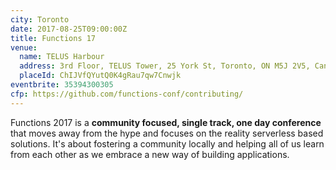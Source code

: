```yaml
---
city: Toronto
date: 2017-08-25T09:00:00Z
title: Functions 17
venue:
  name: TELUS Harbour
  address: 3rd Floor, TELUS Tower, 25 York St, Toronto, ON M5J 2V5, Canada
  placeId: ChIJVfQYutQ0K4gRau7qw7Cnwjk
eventbrite: 35394300305
cfp: https://github.com/functions-conf/contributing/
---
```


Functions 2017 is a **community focused, single track, one day conference** that moves away from the hype and focuses on the reality serverless based solutions. It's about fostering a community locally and helping all of us learn from each other as we embrace a new way of building applications.